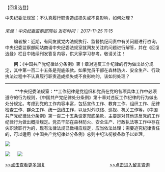 ## 

【回复选登】

中央纪委法规室：不认真履行职责造成损失或不良影响，如何处理？

### 

_来源：中央纪委监察部网站_ _发布时间： 2017-11-25 11:15_

　　编者按：近期，有网友就党内法规执行、监督执纪问责中有关问题进行咨询。中央纪委监察部网站商请中央纪委法规室就网友关注的问题进行解答，并在《回复选登》栏目中陆续刊发答复内容，供大家学习参考。敬请关注！

　　**问：**《中国共产党纪律处分条例》第十章对违反工作纪律的行为做出处分规定，其中第一百二十五条是兜底条款。如果党员干部在森林防火、安全生产、行政执法过程中不认真履行职责造成损失或不良影响的，该如何处理？

___

 　　**中央纪委法规室：**工作纪律是党组织和党员在党的各项具体工作中必须遵守的行为规则，《中国共产党纪律处分条例》第十章对违反工作纪律的行为做出处分规定。考虑到党的工作内容丰富，包括宣传工作、教育工作、组织工作、纪律检查工作、群众工作、统一战线工作，以及对外联络、巡视、机关工作等，《中国共产党纪律处分条例》第一百二十五条设定兜底条款，主要是对其他违反党的工作纪律行为做出概括规定。党员干部在森林防火、安全生产、行政执法等工作中存在失职渎职行为的，现有法律法规已做相应规定，应当依法处理；需要追究纪律责任的，可以适用《中国共产党纪律处分条例》总则中纪法衔接条款予以处理。 

![](https://www.ccdi.gov.cn/hdjln/ywtt/201711/W020210531593540033446.jpg) 

[![](https://www.ccdi.gov.cn/hdjln/ywtt/201711/W020210531593540136004.jpg)](http://www.ccdi.gov.cn/hdjl/hfxd/index.html)      [![](https://www.ccdi.gov.cn/hdjln/ywtt/201711/W020210531593540224363.jpg)](http://interact.ccdi.gov.cn/lyb/index.html) 

[\>>点击查看更多回复](http://www.ccdi.gov.cn/hdjl/hfxd/index.html)　　　　　　　　　　　　　　　[\>>点击进入留言咨询](http://interact.ccdi.gov.cn/lyb/index.html)